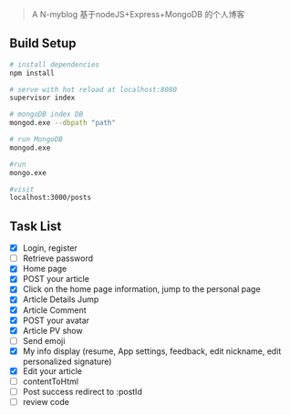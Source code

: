 > A N-myblog 
基于nodeJS+Express+MongoDB 的个人博客

## Build Setup

``` bash
# install dependencies
npm install

# serve with hot reload at localhost:8080
supervisor index

# mongoDB index DB 
mongod.exe --dbpath "path"

# run MongoDB 
mongod.exe

#run 
mongo.exe

#visit
localhost:3000/posts

```
## Task List
- [x] Login, register
- [ ] Retrieve password
- [x] Home page
- [x] POST your article
- [x] Click on the home page information, jump to the personal page
- [x] Article Details Jump
- [x] Article Comment
- [x] POST your avatar
- [x] Article PV show
- [ ] Send emoji
- [x] My info display (resume, App settings, feedback, edit nickname, edit personalized signature)
- [x] Edit your article
- [ ] contentToHtml
- [ ] Post success redirect to :postId 
- [ ] review code
